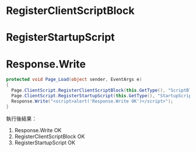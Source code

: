 # RegisterClientScriptBlock

# RegisterStartupScript

# Response.Write


```C#
protected void Page_Load(object sender, EventArgs e)
{
  Page.ClientScript.RegisterClientScriptBlock(this.GetType(), "ScriptBlock", "alert('RegisterClientScriptBlock OK')", true);
  Page.ClientScript.RegisterStartupScript(this.GetType(), "StartupScript", "alert('RegisterStartupScript OK')", true);
  Response.Write("<script>alert('Response.Write OK')</script>");
}
```

執行後結果：

1. Response.Write OK
2. RegisterClientScriptBlock OK
3. RegisterStartupScript OK
